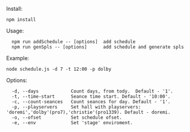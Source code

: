 Install:

```npm install```

Usage: 

```
  npm run addSchedule -- [options]  add schedule
  npm run genSpls -- [options]      add schedule and generate spls
```

Example:

```node schedule.js -d 7 -t 12:00 -p dolby```

Options:

```
  -d, --days            Count days, from tody.  Default - '1'.
  -t, --time-start      Seance time start. Default - '10:00'.
  -c, --count-seances   Count seances for day. Default - '1'.
  -p, --playservers     Set hall with playservers: 'doremi','dolby'(pro7),'christie'(pro1339). Default - doremi.
  -o, --ofset           Set schedule ofset.
  -e, --env             Set 'stage' enviroment.
```
